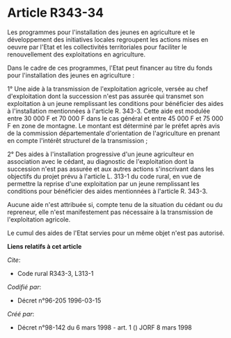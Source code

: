 # Article R343-34

Les programmes pour l'installation des jeunes en agriculture et le développement des initiatives locales regroupent les
actions mises en oeuvre par l'Etat et les collectivités territoriales pour faciliter le renouvellement des exploitations en
agriculture.

Dans le cadre de ces programmes, l'Etat peut financer au titre du fonds pour l'installation des jeunes en agriculture :

1° Une aide à la transmission de l'exploitation agricole, versée au chef d'exploitation dont la succession n'est pas assurée
qui transmet son exploitation à un jeune remplissant les conditions pour bénéficier des aides à l'installation mentionnées à
l'article R. 343-3. Cette aide est modulée entre 30 000 F et 70 000 F dans le cas général et entre 45 000 F et 75 000 F en
zone de montagne. Le montant est déterminé par le préfet après avis de la commission départementale d'orientation de
l'agriculture en prenant en compte l'intérêt structurel de la transmission ;

2° Des aides à l'installation progressive d'un jeune agriculteur en association avec le cédant, au diagnostic de
l'exploitation dont la succession n'est pas assurée et aux autres actions s'inscrivant dans les objectifs du projet prévu à
l'article L. 313-1 du code rural, en vue de permettre la reprise d'une exploitation par un jeune remplissant les conditions
pour bénéficier des aides mentionnées à l'article R. 343-3.

Aucune aide n'est attribuée si, compte tenu de la situation du cédant ou du repreneur, elle n'est manifestement pas
nécessaire à la transmission de l'exploitation agricole.

Le cumul des aides de l'Etat servies pour un même objet n'est pas autorisé.

**Liens relatifs à cet article**

_Cite_:

  - Code rural R343-3, L313-1

_Codifié par_:

  - Décret n°96-205 1996-03-15

_Créé par_:

  - Décret n°98-142 du 6 mars 1998 - art. 1 () JORF 8 mars 1998
